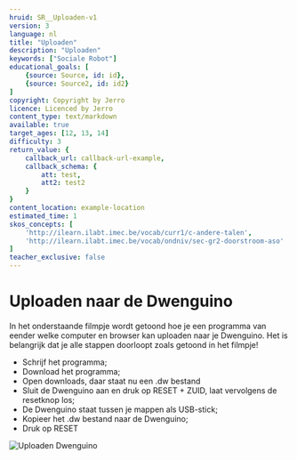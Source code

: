 ```yaml
---
hruid: SR__Uploaden-v1
version: 3
language: nl
title: "Uploaden"
description: "Uploaden"
keywords: ["Sociale Robot"]
educational_goals: [
    {source: Source, id: id}, 
    {source: Source2, id: id2}
]
copyright: Copyright by Jerro
licence: Licenced by Jerro
content_type: text/markdown
available: true
target_ages: [12, 13, 14]
difficulty: 3
return_value: {
    callback_url: callback-url-example,
    callback_schema: {
        att: test,
        att2: test2
    }
}
content_location: example-location
estimated_time: 1
skos_concepts: [
    'http://ilearn.ilabt.imec.be/vocab/curr1/c-andere-talen', 
    'http://ilearn.ilabt.imec.be/vocab/ondniv/sec-gr2-doorstroom-aso'
]
teacher_exclusive: false
---
```

# Uploaden naar de Dwenguino

In het onderstaande filmpje wordt getoond hoe je een programma van eender welke computer en browser kan uploaden naar je Dwenguino.
Het is belangrijk dat je alle stappen doorloopt zoals getoond in het filmpje!

* Schrijf het programma;
* Download het programma;
* Open downloads, daar staat nu een .dw bestand
* Sluit de Dwenguino aan en druk op RESET + ZUID, laat vervolgens de resetknop los;
* De Dwenguino staat tussen je mappen als USB-stick;
* Kopieer het .dw bestand naar de Dwenguino;
* Druk op RESET

![](@youtube/https://www.youtube.com/embed/VpAXLlT_JP0 "Uploaden Dwenguino")